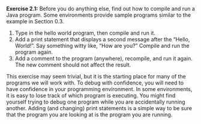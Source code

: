 **Exercise 2.1:**
Before you do anything else, find out how to compile and run a Java program.
Some environments provide sample programs similar to the example in Section 0.3.


1.  Type in the hello world program, then compile and run it.
1.  Add a print statement that displays a second message after the “Hello, World!”.
Say something witty like, “How are you?”
Compile and run the program again.
1.  Add a comment to the program (anywhere), recompile, and run it again.
The new comment should not affect the result.

This exercise may seem trivial, but it is the starting place for many of the programs we will work with.
To debug with confidence, you will need to have confidence in your programming environment.
In some environments, it is easy to lose track of which program is executing.
You might find yourself trying to debug one program while you are accidentally running another.
Adding (and changing) print statements is a simple way to be sure that the program you are looking at is the program you are running.